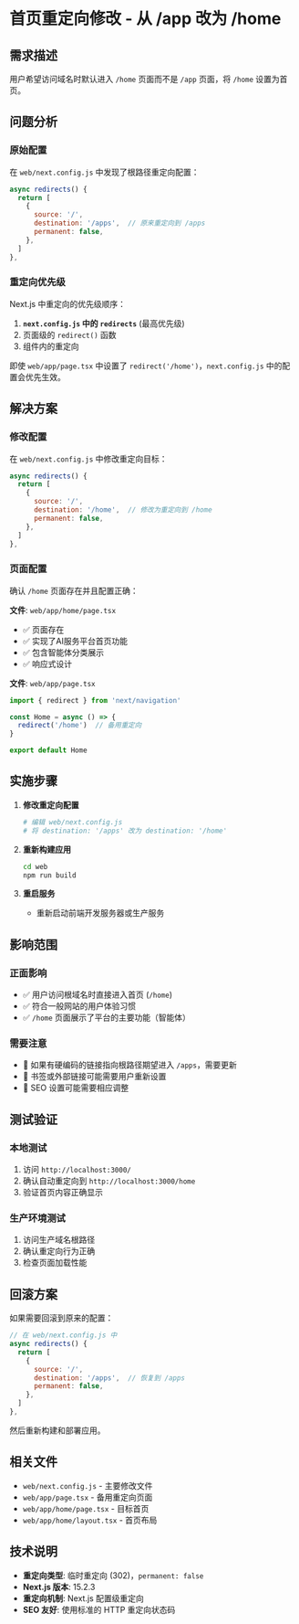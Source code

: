 # 首页重定向修改 - 从 /app 改为 /home

## 需求描述
用户希望访问域名时默认进入 `/home` 页面而不是 `/app` 页面，将 `/home` 设置为首页。

## 问题分析

### 原始配置
在 `web/next.config.js` 中发现了根路径重定向配置：

```javascript
async redirects() {
  return [
    {
      source: '/',
      destination: '/apps',  // 原来重定向到 /apps
      permanent: false,
    },
  ]
},
```

### 重定向优先级
Next.js 中重定向的优先级顺序：
1. **`next.config.js` 中的 `redirects`** (最高优先级)
2. 页面级的 `redirect()` 函数
3. 组件内的重定向

即使 `web/app/page.tsx` 中设置了 `redirect('/home')`，`next.config.js` 中的配置会优先生效。

## 解决方案

### 修改配置
在 `web/next.config.js` 中修改重定向目标：

```javascript
async redirects() {
  return [
    {
      source: '/',
      destination: '/home',  // 修改为重定向到 /home
      permanent: false,
    },
  ]
},
```

### 页面配置
确认 `/home` 页面存在并且配置正确：

**文件**: `web/app/home/page.tsx`
- ✅ 页面存在
- ✅ 实现了AI服务平台首页功能
- ✅ 包含智能体分类展示
- ✅ 响应式设计

**文件**: `web/app/page.tsx`
```typescript
import { redirect } from 'next/navigation'

const Home = async () => {
  redirect('/home')  // 备用重定向
}

export default Home
```

## 实施步骤

1. **修改重定向配置**
   ```bash
   # 编辑 web/next.config.js
   # 将 destination: '/apps' 改为 destination: '/home'
   ```

2. **重新构建应用**
   ```bash
   cd web
   npm run build
   ```

3. **重启服务**
   - 重新启动前端开发服务器或生产服务

## 影响范围

### 正面影响
- ✅ 用户访问根域名时直接进入首页 (`/home`)
- ✅ 符合一般网站的用户体验习惯
- ✅ `/home` 页面展示了平台的主要功能（智能体）

### 需要注意
- 🔄 如果有硬编码的链接指向根路径期望进入 `/apps`，需要更新
- 🔄 书签或外部链接可能需要用户重新设置
- 🔄 SEO 设置可能需要相应调整

## 测试验证

### 本地测试
1. 访问 `http://localhost:3000/` 
2. 确认自动重定向到 `http://localhost:3000/home`
3. 验证首页内容正确显示

### 生产环境测试
1. 访问生产域名根路径
2. 确认重定向行为正确
3. 检查页面加载性能

## 回滚方案

如果需要回滚到原来的配置：

```javascript
// 在 web/next.config.js 中
async redirects() {
  return [
    {
      source: '/',
      destination: '/apps',  // 恢复到 /apps
      permanent: false,
    },
  ]
},
```

然后重新构建和部署应用。

## 相关文件

- `web/next.config.js` - 主要修改文件
- `web/app/page.tsx` - 备用重定向页面
- `web/app/home/page.tsx` - 目标首页
- `web/app/home/layout.tsx` - 首页布局

## 技术说明

- **重定向类型**: 临时重定向 (302)，`permanent: false`
- **Next.js 版本**: 15.2.3
- **重定向机制**: Next.js 配置级重定向
- **SEO 友好**: 使用标准的 HTTP 重定向状态码 
